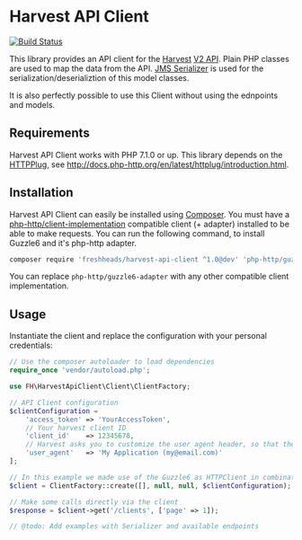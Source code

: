 Harvest API Client
==================

[![Build Status](https://travis-ci.org/freshheads/harvest-api-client.png?branch=develop)](https://travis-ci.org/freshheads/harvest-api-client)

This library provides an API client for the [Harvest](https://www.getharvest.com/) [V2 API](https://help.getharvest.com/api-v2/).
Plain PHP classes are used to map the data from the API. [JMS Serializer](https://jmsyst.com/libs/serializer) is used for the serialization/deserializtion of this model classes.

It is also perfectly possible to use this Client without using the ednpoints and models.

Requirements
------------

Harvest API Client works with PHP 7.1.0 or up. This library depends on the [HTTPPlug](http://httplug.io/), see http://docs.php-http.org/en/latest/httplug/introduction.html.

Installation
------------

Harvest API Client can easily be installed using [Composer](https://getcomposer.org/).
You must have a [php-http/client-implementation](https://packagist.org/providers/php-http/client-implementation) compatible client (+ adapter) installed to be able to make requests.
You can run the following command, to install Guzzle6 and it's php-http adapter.

```bash
composer require 'freshheads/harvest-api-client ^1.0@dev' 'php-http/guzzle6-adapter'
```

You can replace `php-http/guzzle6-adapter` with any other compatible client implementation.

Usage
-----

Instantiate the client and replace the configuration with your personal credentials:

```php
// Use the composer autoloader to load dependencies
require_once 'vendor/autoload.php';

use FH\HarvestApiClient\Client\ClientFactory;

// API Client configuration
$clientConfiguration =
    'access_token' => 'YourAccessToken',
    // Your harvest client ID
    'client_id'    => 12345678,
    // Harvest asks you to customize the user agent header, so that they can contact you in case you're doing something wrong
    'user_agent'   => 'My Application (my@email.com)'
];

// In this example we made use of the Guzzle6 as HTTPClient in combination with an HTTPPlug compatible adapter.
$client = ClientFactory::create([], null, null, $clientConfiguration);

// Make some calls directly via the client
$response = $client->get('/clients', ['page' => 1]);

// @todo: Add examples with Serializer and available endpoints
```
